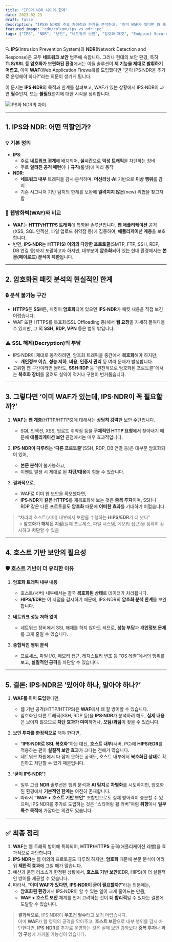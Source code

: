 ```yaml
---
title: "IPS와 NDR 차이와 한계"
date: 2023-02-23
draft: false
description: "IPS와 NDR의 주요 차이점과 한계를 분석하고, '이미 WAF가 있다면 왜 또 필요한지'라는 관점에서 호스트 기반 보안 시스템의 대안적 필요성을 논의합니다."
featured_image: "cdn/column/ips_vs_ndr.jpg"
tags: ["IPS", "NDR", "보안", "네트워크 보안", "암호화 패킷", "Endpoint Security"]
---
```


🔍 **IPS**(Intrusion Prevention System)와 **NDR**(Network Detection and Response)은 모두 **네트워크 보안** 범주에 속합니다. 그러나 현대의 보안 환경, 특히 **TLS/SSL 등 암호화가 보편화된 환경**에서는 이들 솔루션이 **제 기능을 제대로 발휘하기 어렵고**, 이미 **WAF**(Web Application Firewall)를 도입했다면 “굳이 IPS·NDR을 추가로 운영해야 하나?”라는 의문이 생기게 됩니다.

이 문서는 **IPS·NDR**의 목적과 한계를 살펴보고, WAF가 있는 상황에서 IPS·NDR이 과연 **필수**인지, 또는 **불필요**한지에 대한 시각을 정리합니다.

![IPS와 NDR의 차이](https://blog.plura.io/cdn/column/ips_vs_ndr.jpg)

<!--more-->

---

## 1. **IPS와 NDR: 어떤 역할인가?**

### 💡 기본 정의
- **IPS**:  
  - 주로 **네트워크 경계**에 배치되어, **실시간**으로 **악성 트래픽**을 차단하는 장비  
  - 주로 **알려진 공격 패턴**이나 **규칙**(룰셋)에 따라 동작  
- **NDR**:  
  - **네트워크 내부** 트래픽을 감시·분석하며, **머신러닝·AI** 기반으로 **이상 행위**를 감지  
  - 기존 시그니처 기반 탐지의 한계를 보완해 **알려지지 않은**(new) 위협을 찾고자 함

### 🔑 웹방화벽(WAF)와 비교
- **WAF**는 **HTTP/HTTPS 트래픽**에 특화된 솔루션입니다. **웹 애플리케이션** 공격(XSS, SQL 인젝션, 파일 업로드 취약점 등)에 집중하여, **애플리케이션 계층**을 보호합니다.  
- 반면, **IPS·NDR**는 **HTTP(S) 이외의 다양한 프로토콜**(SMTP, FTP, SSH, RDP, DB 연결 등)까지 포괄하고자 하지만, 대부분이 **암호화**되어 있는 현대 환경에서는 **본문(페이로드) 분석이 제한**됩니다.

---

## 2. **암호화된 패킷 분석의 현실적인 한계**

### 🔒 분석 불가능 구간
- **HTTPS**든 **SSH**든, 패킷이 **암호화**되어 있으면 **IPS·NDR**가 패킷 내용을 직접 보긴 어렵습니다.
- WAF 또한 HTTPS를 복호화(SSL Offloading 등)해서 **웹 요청**을 자세히 들여다볼 수 있지만, 그 외 **SSH, RDP, VPN** 등은 범위 밖입니다.

### ⚠️ SSL 해제(Decryption)의 부담
- IPS·NDR이 제대로 동작하려면, 암호화 트래픽을 중간에서 **복호화**해야 하지만,
  - **개인정보 이슈**, **성능 저하**, **비용**, **인증서 관리** 등 여러 문제가 발생합니다.
- 고위험 웹 구간이라면 몰라도, **SSH·RDP** 등 “원천적으로 암호화된 프로토콜”에서는 **복호화 장비**를 굴려도 실익이 적거나 구현이 번거롭습니다.

---

## 3. **그렇다면 ‘이미 WAF가 있는데, IPS·NDR이 꼭 필요할까?’**

1. **WAF는 웹 계층**(HTTP/HTTPS)에 대해서는 **상당히 강력**한 보안 수단입니다.  
   - SQL 인젝션, XSS, 업로드 취약점 등을 **구체적인 HTTP 요청**에서 찾아내기 때문에 **애플리케이션 보안** 관점에서는 매우 효과적입니다.

2. **IPS·NDR이 다루려는 ‘다른 프로토콜’**(SSH, RDP, DB 연결 등)은 대부분 암호화되어 있어,  
   - **본문 분석**이 불가능하고,  
   - 이벤트 발생 시 제대로 된 **차단/대응**이 힘들 수 있습니다.

3. **결과적으로**,  
   - WAF로 이미 웹 보안을 확보했다면,  
   - **IPS·NDR**가 **같은 HTTPS**를 재복호화해 보는 것은 **중복 투자**이며, SSH나 RDP 같은 다른 프로토콜도 **암호화** 때문에 **어떠한 효과**를 기대하기 어렵습니다.

> “차라리 호스트(서버) 내부에서 보안을 수행하는 **HIPS/EDR**가 더 낫다”  
> → **암호화가 해제된 지점**(실제 프로세스, 파일 시스템, 메모리 접근)을 정확히 감시하고 **차단**할 수 있음

---

## 4. **호스트 기반 보안의 필요성**

### 🛡️ 호스트 기반이 더 유리한 이유
1. **암호화 트래픽 내부 내용**  
   - 호스트(서버) 내부에서는 결국 **복호화된 상태**로 데이터가 처리됩니다.  
   - **HIPS/EDR**는 이 지점을 감시하기 때문에, IPS·NDR의 **암호화 분석 한계**를 보완합니다.

2. **네트워크 성능 저하 없이**  
   - 네트워크 장비에서 SSL 해제를 하지 않아도 되므로, **성능 부담**과 **개인정보 문제**를 크게 줄일 수 있습니다.

3. **종합적인 행위 분석**  
   - 프로세스, 파일 I/O, 메모리 접근, 레지스트리 변조 등 “OS 레벨”에서의 행위를 보고, **실질적인 공격**을 차단할 수 있습니다.

---

## 5. **결론: IPS·NDR은 ‘있어야 하나, 말아야 하나?’**

1. **WAF를 이미 도입**했다면,  
   - 웹 기반 공격(HTTP/HTTPS)은 **WAF**에서 꽤 잘 방어할 수 있습니다.  
   - 암호화된 다른 트래픽(SSH, RDP 등)을 **IPS·NDR**가 분석하려 해도, **실제 내용**은 보이지 않으므로 **차단 효과가 미미**하거나, **오탐/과탐**이 잦을 수 있습니다.

2. **보안 투자를 한정적으로** 해야 한다면,  
   - “**IPS·NDR로 SSL 복호화**”하는 대신, **호스트 내부**(서버, PC)에 **HIPS/EDR**를 적용하는 편이 **실질적 보안 효과**가 크다는 견해가 많습니다.  
   - 네트워크 차원에서 다 잡지 못하는 공격도, 호스트 내부에서 **복호화된 상태**로 확인하고 차단할 수 있기 때문입니다.

3. **‘굳이 IPS·NDR’**?  
   - 일부 고급 **NDR** 솔루션은 행위 분석과 **AI 탐지**로 **차별화**를 시도하지만, 암호화된 환경에서 **기본적인 한계**는 여전히 존재합니다.  
   - 따라서 **“WAF + 호스트 기반 보안”** 조합만으로도 실제 방어력이 충분할 수 있으며, IPS·NDR를 추가로 도입하는 것은 “스티어링 휠 커버”처럼 **취향**이나 **일부 특수 목적**에 가깝다는 의견도 있습니다.

---

## ✅ 최종 정리
1. **WAF**는 웹 트래픽 방어에 특화되어, **HTTP/HTTPS** 공격(애플리케이션 레벨)을 효과적으로 차단합니다.  
2. **IPS·NDR**는 웹 이외의 프로토콜도 다루려 하지만, **암호화** 때문에 본문 분석이 어려워 **제한적 효과**에 그칠 때가 많습니다.  
3. 예산과 운영 리소스가 한정된 상황에서, **호스트 기반 보안**(EDR, HIPS)이 더 실질적인 방어를 제공할 수 있습니다.  
4. 따라서, “**이미 WAF가 있다면, IPS·NDR이 굳이 필요할까?**”라는 의문에는,  
   - **암호화된 환경**에서 IPS·NDR이 할 수 있는 일이 크게 줄어드는 만큼,  
   - **WAF + 호스트 보안** 체계를 먼저 고려하는 것이 **더 합리적**일 수 있다는 결론에 도달할 수 있습니다.

> **결과적으로**, IPS·NDR이 **무조건 필수**라고 보기 어렵습니다.  
> 이미 **WAF**가 웹 영역의 공격을 막아주고, **호스트 보안**으로 내부 행위를 감시·차단한다면, **IPS·NDR**를 추가로 운영하는 것은 실제 보안 강화보다 **중복 투자**나 **과잉 구성**에 가까울 가능성이 있습니다.
